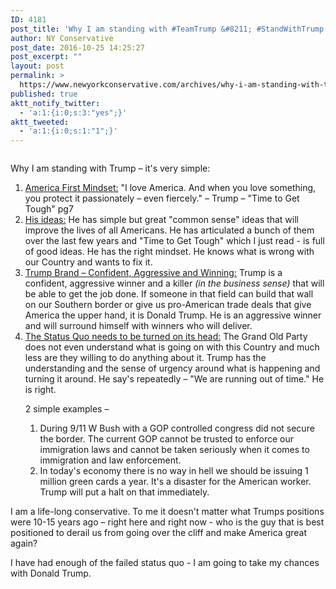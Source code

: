 ```yaml
---
ID: 4181
post_title: 'Why I am standing with #TeamTrump &#8211; #StandWithTrump #MakeAmericaGreatAgain #Trump2016'
author: NY Conservative
post_date: 2016-10-25 14:25:27
post_excerpt: ""
layout: post
permalink: >
  https://www.newyorkconservative.com/archives/why-i-am-standing-with-teamtrump-standwithtrump-makeamericagreatagain-trump2016/
published: true
aktt_notify_twitter:
  - 'a:1:{i:0;s:3:"yes";}'
aktt_tweeted:
  - 'a:1:{i:0;s:1:"1";}'
---
```

<p><img src="http://www.newyorkconservative.com/wp-content/uploads/2015/08/081115_1342_WhyIamstand1.jpg" alt="" />
	</p><p>Why I am standing with Trump – it's very simple:
</p><ol><li><span style="text-decoration:underline">America First Mindset:</span> "I love America. And when you love something, you protect it passionately – even fiercely." – Trump – "Time to Get Tough" pg7
</li><li><span style="text-decoration:underline">His ideas:</span> He has simple but great "common sense" ideas that will improve the lives of all Americans. He has articulated a bunch of them over the last few years and "Time to Get Tough" which I just read - is full of good ideas. He has the right mindset. He knows what is wrong with our Country and wants to fix it.
</li><li><span style="text-decoration:underline">Trump Brand – Confident, Aggressive and Winning:</span> Trump is a confident, aggressive winner and a killer <em>(in the business sense)</em> that will be able to get the job done. If someone in that field can build that wall on our Southern border or give us pro-American trade deals that give America the upper hand, it is Donald Trump. He is an aggressive winner and will surround himself with winners who will deliver.
</li><li><div><span style="text-decoration:underline">The Status Quo needs to be turned on its head:</span> The Grand Old Party does not even understand what is going on with this Country and much less are they willing to do anything about it. Trump has the understanding and the sense of urgency around what is happening and turning it around. He say's repeatedly – "We are running out of time." He is right.
</div><p>2 simple examples –
</p><ol><li>During 9/11 W Bush with a GOP controlled congress did not secure the border. The current GOP cannot be trusted to enforce our immigration laws and cannot be taken seriously when it comes to immigration and law enforcement.
</li><li>In today's economy there is no way in hell we should be issuing 1 million green cards a year. It's a disaster for the American worker. Trump will put a halt on that immediately.
</li></ol></li></ol><p>I am a life-long conservative. To me it doesn't matter what Trumps positions were 10-15 years ago – right here and right now - who is the guy that is best positioned to derail us from going over the cliff and make America great again?
</p><p>I have had enough of the failed status quo - I am going to take my chances with Donald Trump.</p>
